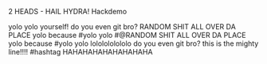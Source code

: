 2 HEADS - HAIL HYDRA!
Hackdemo

yolo
yolo yourself!
do you even git bro?
RANDOM SHIT ALL OVER DA PLACE
yolo because #yolo yolo
#@RANDOM SHIT ALL OVER DA PLACE
yolo because #yolo yolo
lololololololo
do you even git bro?
this is the mighty line!!!! #hashtag
HAHAHAHAHAHAHAHAHA
